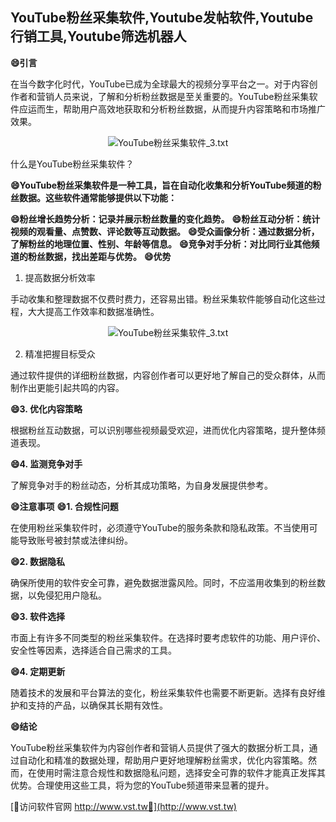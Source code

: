 ## **YouTube粉丝采集软件,Youtube发帖软件,Youtube行销工具,Youtube筛选机器人**
**😄引言**

在当今数字化时代，YouTube已成为全球最大的视频分享平台之一。对于内容创作者和营销人员来说，了解和分析粉丝数据是至关重要的。YouTube粉丝采集软件应运而生，帮助用户高效地获取和分析粉丝数据，从而提升内容策略和市场推广效果。

 <center><img src="https://vst.tw/MP4/tuiguang/png/3.png" alt="YouTube粉丝采集软件_3.txt"></center>

什么是YouTube粉丝采集软件？

**😄YouTube粉丝采集软件是一种工具，旨在自动化收集和分析YouTube频道的粉丝数据。这些软件通常能够提供以下功能：**

**😄粉丝增长趋势分析：记录并展示粉丝数量的变化趋势。**
**😄粉丝互动分析：统计视频的观看量、点赞数、评论数等互动数据。**
**😄受众画像分析：通过数据分析，了解粉丝的地理位置、性别、年龄等信息。**
**😄竞争对手分析：对比同行业其他频道的粉丝数据，找出差距与优势。**
**😄优势**
1. 提高数据分析效率

手动收集和整理数据不仅费时费力，还容易出错。粉丝采集软件能够自动化这些过程，大大提高工作效率和数据准确性。

 <center><img src="https://vst.tw/MP4/tuiguang/png/6.png" alt="YouTube粉丝采集软件_3.txt"></center>

2. 精准把握目标受众

通过软件提供的详细粉丝数据，内容创作者可以更好地了解自己的受众群体，从而制作出更能引起共鸣的内容。

**😄3. 优化内容策略**

根据粉丝互动数据，可以识别哪些视频最受欢迎，进而优化内容策略，提升整体频道表现。

**😄4. 监测竞争对手**

了解竞争对手的粉丝动态，分析其成功策略，为自身发展提供参考。

**😄注意事项**
**😄1. 合规性问题**

在使用粉丝采集软件时，必须遵守YouTube的服务条款和隐私政策。不当使用可能导致账号被封禁或法律纠纷。

**😄2. 数据隐私**

确保所使用的软件安全可靠，避免数据泄露风险。同时，不应滥用收集到的粉丝数据，以免侵犯用户隐私。

**😄3. 软件选择**

市面上有许多不同类型的粉丝采集软件。在选择时要考虑软件的功能、用户评价、安全性等因素，选择适合自己需求的工具。

**😄4. 定期更新**

随着技术的发展和平台算法的变化，粉丝采集软件也需要不断更新。选择有良好维护和支持的产品，以确保其长期有效性。

**😄结论**

YouTube粉丝采集软件为内容创作者和营销人员提供了强大的数据分析工具，通过自动化和精准的数据处理，帮助用户更好地理解粉丝需求，优化内容策略。然而，在使用时需注意合规性和数据隐私问题，选择安全可靠的软件才能真正发挥其优势。合理使用这些工具，将为您的YouTube频道带来显著的提升。


[👻访问软件官网 http://www.vst.tw👻](http://www.vst.tw)
